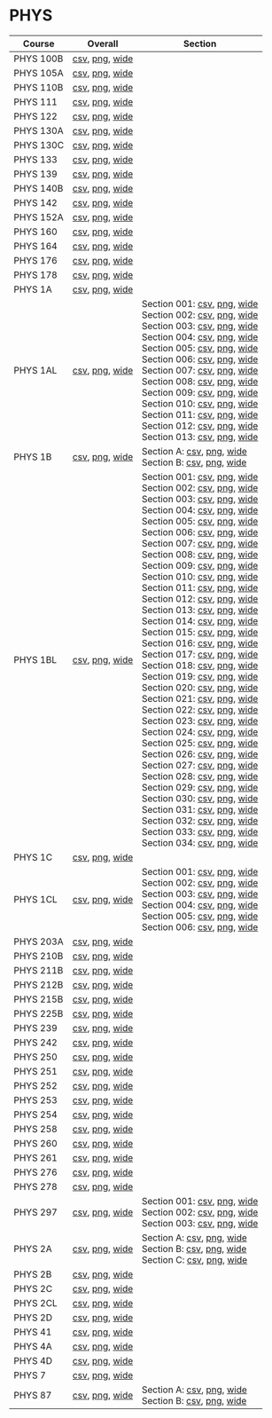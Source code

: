# PHYS

| Course | Overall | Section |
| ------ | ------- | ------- |
| PHYS 100B | [csv](https://github.com/UCSD-Historical-Enrollment-Data/2024Winter/blob/main/overall/PHYS%20100B.csv), [png](https://raw.githubusercontent.com/UCSD-Historical-Enrollment-Data/2024Winter/main/plot_overall/PHYS%20100B.png), [wide](https://raw.githubusercontent.com/UCSD-Historical-Enrollment-Data/2024Winter/main/plot_overall_wide/PHYS%20100B.png) |  |
| PHYS 105A | [csv](https://github.com/UCSD-Historical-Enrollment-Data/2024Winter/blob/main/overall/PHYS%20105A.csv), [png](https://raw.githubusercontent.com/UCSD-Historical-Enrollment-Data/2024Winter/main/plot_overall/PHYS%20105A.png), [wide](https://raw.githubusercontent.com/UCSD-Historical-Enrollment-Data/2024Winter/main/plot_overall_wide/PHYS%20105A.png) |  |
| PHYS 110B | [csv](https://github.com/UCSD-Historical-Enrollment-Data/2024Winter/blob/main/overall/PHYS%20110B.csv), [png](https://raw.githubusercontent.com/UCSD-Historical-Enrollment-Data/2024Winter/main/plot_overall/PHYS%20110B.png), [wide](https://raw.githubusercontent.com/UCSD-Historical-Enrollment-Data/2024Winter/main/plot_overall_wide/PHYS%20110B.png) |  |
| PHYS 111 | [csv](https://github.com/UCSD-Historical-Enrollment-Data/2024Winter/blob/main/overall/PHYS%20111.csv), [png](https://raw.githubusercontent.com/UCSD-Historical-Enrollment-Data/2024Winter/main/plot_overall/PHYS%20111.png), [wide](https://raw.githubusercontent.com/UCSD-Historical-Enrollment-Data/2024Winter/main/plot_overall_wide/PHYS%20111.png) |  |
| PHYS 122 | [csv](https://github.com/UCSD-Historical-Enrollment-Data/2024Winter/blob/main/overall/PHYS%20122.csv), [png](https://raw.githubusercontent.com/UCSD-Historical-Enrollment-Data/2024Winter/main/plot_overall/PHYS%20122.png), [wide](https://raw.githubusercontent.com/UCSD-Historical-Enrollment-Data/2024Winter/main/plot_overall_wide/PHYS%20122.png) |  |
| PHYS 130A | [csv](https://github.com/UCSD-Historical-Enrollment-Data/2024Winter/blob/main/overall/PHYS%20130A.csv), [png](https://raw.githubusercontent.com/UCSD-Historical-Enrollment-Data/2024Winter/main/plot_overall/PHYS%20130A.png), [wide](https://raw.githubusercontent.com/UCSD-Historical-Enrollment-Data/2024Winter/main/plot_overall_wide/PHYS%20130A.png) |  |
| PHYS 130C | [csv](https://github.com/UCSD-Historical-Enrollment-Data/2024Winter/blob/main/overall/PHYS%20130C.csv), [png](https://raw.githubusercontent.com/UCSD-Historical-Enrollment-Data/2024Winter/main/plot_overall/PHYS%20130C.png), [wide](https://raw.githubusercontent.com/UCSD-Historical-Enrollment-Data/2024Winter/main/plot_overall_wide/PHYS%20130C.png) |  |
| PHYS 133 | [csv](https://github.com/UCSD-Historical-Enrollment-Data/2024Winter/blob/main/overall/PHYS%20133.csv), [png](https://raw.githubusercontent.com/UCSD-Historical-Enrollment-Data/2024Winter/main/plot_overall/PHYS%20133.png), [wide](https://raw.githubusercontent.com/UCSD-Historical-Enrollment-Data/2024Winter/main/plot_overall_wide/PHYS%20133.png) |  |
| PHYS 139 | [csv](https://github.com/UCSD-Historical-Enrollment-Data/2024Winter/blob/main/overall/PHYS%20139.csv), [png](https://raw.githubusercontent.com/UCSD-Historical-Enrollment-Data/2024Winter/main/plot_overall/PHYS%20139.png), [wide](https://raw.githubusercontent.com/UCSD-Historical-Enrollment-Data/2024Winter/main/plot_overall_wide/PHYS%20139.png) |  |
| PHYS 140B | [csv](https://github.com/UCSD-Historical-Enrollment-Data/2024Winter/blob/main/overall/PHYS%20140B.csv), [png](https://raw.githubusercontent.com/UCSD-Historical-Enrollment-Data/2024Winter/main/plot_overall/PHYS%20140B.png), [wide](https://raw.githubusercontent.com/UCSD-Historical-Enrollment-Data/2024Winter/main/plot_overall_wide/PHYS%20140B.png) |  |
| PHYS 142 | [csv](https://github.com/UCSD-Historical-Enrollment-Data/2024Winter/blob/main/overall/PHYS%20142.csv), [png](https://raw.githubusercontent.com/UCSD-Historical-Enrollment-Data/2024Winter/main/plot_overall/PHYS%20142.png), [wide](https://raw.githubusercontent.com/UCSD-Historical-Enrollment-Data/2024Winter/main/plot_overall_wide/PHYS%20142.png) |  |
| PHYS 152A | [csv](https://github.com/UCSD-Historical-Enrollment-Data/2024Winter/blob/main/overall/PHYS%20152A.csv), [png](https://raw.githubusercontent.com/UCSD-Historical-Enrollment-Data/2024Winter/main/plot_overall/PHYS%20152A.png), [wide](https://raw.githubusercontent.com/UCSD-Historical-Enrollment-Data/2024Winter/main/plot_overall_wide/PHYS%20152A.png) |  |
| PHYS 160 | [csv](https://github.com/UCSD-Historical-Enrollment-Data/2024Winter/blob/main/overall/PHYS%20160.csv), [png](https://raw.githubusercontent.com/UCSD-Historical-Enrollment-Data/2024Winter/main/plot_overall/PHYS%20160.png), [wide](https://raw.githubusercontent.com/UCSD-Historical-Enrollment-Data/2024Winter/main/plot_overall_wide/PHYS%20160.png) |  |
| PHYS 164 | [csv](https://github.com/UCSD-Historical-Enrollment-Data/2024Winter/blob/main/overall/PHYS%20164.csv), [png](https://raw.githubusercontent.com/UCSD-Historical-Enrollment-Data/2024Winter/main/plot_overall/PHYS%20164.png), [wide](https://raw.githubusercontent.com/UCSD-Historical-Enrollment-Data/2024Winter/main/plot_overall_wide/PHYS%20164.png) |  |
| PHYS 176 | [csv](https://github.com/UCSD-Historical-Enrollment-Data/2024Winter/blob/main/overall/PHYS%20176.csv), [png](https://raw.githubusercontent.com/UCSD-Historical-Enrollment-Data/2024Winter/main/plot_overall/PHYS%20176.png), [wide](https://raw.githubusercontent.com/UCSD-Historical-Enrollment-Data/2024Winter/main/plot_overall_wide/PHYS%20176.png) |  |
| PHYS 178 | [csv](https://github.com/UCSD-Historical-Enrollment-Data/2024Winter/blob/main/overall/PHYS%20178.csv), [png](https://raw.githubusercontent.com/UCSD-Historical-Enrollment-Data/2024Winter/main/plot_overall/PHYS%20178.png), [wide](https://raw.githubusercontent.com/UCSD-Historical-Enrollment-Data/2024Winter/main/plot_overall_wide/PHYS%20178.png) |  |
| PHYS 1A | [csv](https://github.com/UCSD-Historical-Enrollment-Data/2024Winter/blob/main/overall/PHYS%201A.csv), [png](https://raw.githubusercontent.com/UCSD-Historical-Enrollment-Data/2024Winter/main/plot_overall/PHYS%201A.png), [wide](https://raw.githubusercontent.com/UCSD-Historical-Enrollment-Data/2024Winter/main/plot_overall_wide/PHYS%201A.png) |  |
| PHYS 1AL | [csv](https://github.com/UCSD-Historical-Enrollment-Data/2024Winter/blob/main/overall/PHYS%201AL.csv), [png](https://raw.githubusercontent.com/UCSD-Historical-Enrollment-Data/2024Winter/main/plot_overall/PHYS%201AL.png), [wide](https://raw.githubusercontent.com/UCSD-Historical-Enrollment-Data/2024Winter/main/plot_overall_wide/PHYS%201AL.png) | Section 001: [csv](https://github.com/UCSD-Historical-Enrollment-Data/2024Winter/blob/main/section/PHYS%201AL_001.csv), [png](https://raw.githubusercontent.com/UCSD-Historical-Enrollment-Data/2024Winter/main/plot_section/PHYS%201AL_001.png), [wide](https://raw.githubusercontent.com/UCSD-Historical-Enrollment-Data/2024Winter/main/plot_section_wide/PHYS%201AL_001.png)<br>Section 002: [csv](https://github.com/UCSD-Historical-Enrollment-Data/2024Winter/blob/main/section/PHYS%201AL_002.csv), [png](https://raw.githubusercontent.com/UCSD-Historical-Enrollment-Data/2024Winter/main/plot_section/PHYS%201AL_002.png), [wide](https://raw.githubusercontent.com/UCSD-Historical-Enrollment-Data/2024Winter/main/plot_section_wide/PHYS%201AL_002.png)<br>Section 003: [csv](https://github.com/UCSD-Historical-Enrollment-Data/2024Winter/blob/main/section/PHYS%201AL_003.csv), [png](https://raw.githubusercontent.com/UCSD-Historical-Enrollment-Data/2024Winter/main/plot_section/PHYS%201AL_003.png), [wide](https://raw.githubusercontent.com/UCSD-Historical-Enrollment-Data/2024Winter/main/plot_section_wide/PHYS%201AL_003.png)<br>Section 004: [csv](https://github.com/UCSD-Historical-Enrollment-Data/2024Winter/blob/main/section/PHYS%201AL_004.csv), [png](https://raw.githubusercontent.com/UCSD-Historical-Enrollment-Data/2024Winter/main/plot_section/PHYS%201AL_004.png), [wide](https://raw.githubusercontent.com/UCSD-Historical-Enrollment-Data/2024Winter/main/plot_section_wide/PHYS%201AL_004.png)<br>Section 005: [csv](https://github.com/UCSD-Historical-Enrollment-Data/2024Winter/blob/main/section/PHYS%201AL_005.csv), [png](https://raw.githubusercontent.com/UCSD-Historical-Enrollment-Data/2024Winter/main/plot_section/PHYS%201AL_005.png), [wide](https://raw.githubusercontent.com/UCSD-Historical-Enrollment-Data/2024Winter/main/plot_section_wide/PHYS%201AL_005.png)<br>Section 006: [csv](https://github.com/UCSD-Historical-Enrollment-Data/2024Winter/blob/main/section/PHYS%201AL_006.csv), [png](https://raw.githubusercontent.com/UCSD-Historical-Enrollment-Data/2024Winter/main/plot_section/PHYS%201AL_006.png), [wide](https://raw.githubusercontent.com/UCSD-Historical-Enrollment-Data/2024Winter/main/plot_section_wide/PHYS%201AL_006.png)<br>Section 007: [csv](https://github.com/UCSD-Historical-Enrollment-Data/2024Winter/blob/main/section/PHYS%201AL_007.csv), [png](https://raw.githubusercontent.com/UCSD-Historical-Enrollment-Data/2024Winter/main/plot_section/PHYS%201AL_007.png), [wide](https://raw.githubusercontent.com/UCSD-Historical-Enrollment-Data/2024Winter/main/plot_section_wide/PHYS%201AL_007.png)<br>Section 008: [csv](https://github.com/UCSD-Historical-Enrollment-Data/2024Winter/blob/main/section/PHYS%201AL_008.csv), [png](https://raw.githubusercontent.com/UCSD-Historical-Enrollment-Data/2024Winter/main/plot_section/PHYS%201AL_008.png), [wide](https://raw.githubusercontent.com/UCSD-Historical-Enrollment-Data/2024Winter/main/plot_section_wide/PHYS%201AL_008.png)<br>Section 009: [csv](https://github.com/UCSD-Historical-Enrollment-Data/2024Winter/blob/main/section/PHYS%201AL_009.csv), [png](https://raw.githubusercontent.com/UCSD-Historical-Enrollment-Data/2024Winter/main/plot_section/PHYS%201AL_009.png), [wide](https://raw.githubusercontent.com/UCSD-Historical-Enrollment-Data/2024Winter/main/plot_section_wide/PHYS%201AL_009.png)<br>Section 010: [csv](https://github.com/UCSD-Historical-Enrollment-Data/2024Winter/blob/main/section/PHYS%201AL_010.csv), [png](https://raw.githubusercontent.com/UCSD-Historical-Enrollment-Data/2024Winter/main/plot_section/PHYS%201AL_010.png), [wide](https://raw.githubusercontent.com/UCSD-Historical-Enrollment-Data/2024Winter/main/plot_section_wide/PHYS%201AL_010.png)<br>Section 011: [csv](https://github.com/UCSD-Historical-Enrollment-Data/2024Winter/blob/main/section/PHYS%201AL_011.csv), [png](https://raw.githubusercontent.com/UCSD-Historical-Enrollment-Data/2024Winter/main/plot_section/PHYS%201AL_011.png), [wide](https://raw.githubusercontent.com/UCSD-Historical-Enrollment-Data/2024Winter/main/plot_section_wide/PHYS%201AL_011.png)<br>Section 012: [csv](https://github.com/UCSD-Historical-Enrollment-Data/2024Winter/blob/main/section/PHYS%201AL_012.csv), [png](https://raw.githubusercontent.com/UCSD-Historical-Enrollment-Data/2024Winter/main/plot_section/PHYS%201AL_012.png), [wide](https://raw.githubusercontent.com/UCSD-Historical-Enrollment-Data/2024Winter/main/plot_section_wide/PHYS%201AL_012.png)<br>Section 013: [csv](https://github.com/UCSD-Historical-Enrollment-Data/2024Winter/blob/main/section/PHYS%201AL_013.csv), [png](https://raw.githubusercontent.com/UCSD-Historical-Enrollment-Data/2024Winter/main/plot_section/PHYS%201AL_013.png), [wide](https://raw.githubusercontent.com/UCSD-Historical-Enrollment-Data/2024Winter/main/plot_section_wide/PHYS%201AL_013.png) |
| PHYS 1B | [csv](https://github.com/UCSD-Historical-Enrollment-Data/2024Winter/blob/main/overall/PHYS%201B.csv), [png](https://raw.githubusercontent.com/UCSD-Historical-Enrollment-Data/2024Winter/main/plot_overall/PHYS%201B.png), [wide](https://raw.githubusercontent.com/UCSD-Historical-Enrollment-Data/2024Winter/main/plot_overall_wide/PHYS%201B.png) | Section A: [csv](https://github.com/UCSD-Historical-Enrollment-Data/2024Winter/blob/main/section/PHYS%201B_A.csv), [png](https://raw.githubusercontent.com/UCSD-Historical-Enrollment-Data/2024Winter/main/plot_section/PHYS%201B_A.png), [wide](https://raw.githubusercontent.com/UCSD-Historical-Enrollment-Data/2024Winter/main/plot_section_wide/PHYS%201B_A.png)<br>Section B: [csv](https://github.com/UCSD-Historical-Enrollment-Data/2024Winter/blob/main/section/PHYS%201B_B.csv), [png](https://raw.githubusercontent.com/UCSD-Historical-Enrollment-Data/2024Winter/main/plot_section/PHYS%201B_B.png), [wide](https://raw.githubusercontent.com/UCSD-Historical-Enrollment-Data/2024Winter/main/plot_section_wide/PHYS%201B_B.png) |
| PHYS 1BL | [csv](https://github.com/UCSD-Historical-Enrollment-Data/2024Winter/blob/main/overall/PHYS%201BL.csv), [png](https://raw.githubusercontent.com/UCSD-Historical-Enrollment-Data/2024Winter/main/plot_overall/PHYS%201BL.png), [wide](https://raw.githubusercontent.com/UCSD-Historical-Enrollment-Data/2024Winter/main/plot_overall_wide/PHYS%201BL.png) | Section 001: [csv](https://github.com/UCSD-Historical-Enrollment-Data/2024Winter/blob/main/section/PHYS%201BL_001.csv), [png](https://raw.githubusercontent.com/UCSD-Historical-Enrollment-Data/2024Winter/main/plot_section/PHYS%201BL_001.png), [wide](https://raw.githubusercontent.com/UCSD-Historical-Enrollment-Data/2024Winter/main/plot_section_wide/PHYS%201BL_001.png)<br>Section 002: [csv](https://github.com/UCSD-Historical-Enrollment-Data/2024Winter/blob/main/section/PHYS%201BL_002.csv), [png](https://raw.githubusercontent.com/UCSD-Historical-Enrollment-Data/2024Winter/main/plot_section/PHYS%201BL_002.png), [wide](https://raw.githubusercontent.com/UCSD-Historical-Enrollment-Data/2024Winter/main/plot_section_wide/PHYS%201BL_002.png)<br>Section 003: [csv](https://github.com/UCSD-Historical-Enrollment-Data/2024Winter/blob/main/section/PHYS%201BL_003.csv), [png](https://raw.githubusercontent.com/UCSD-Historical-Enrollment-Data/2024Winter/main/plot_section/PHYS%201BL_003.png), [wide](https://raw.githubusercontent.com/UCSD-Historical-Enrollment-Data/2024Winter/main/plot_section_wide/PHYS%201BL_003.png)<br>Section 004: [csv](https://github.com/UCSD-Historical-Enrollment-Data/2024Winter/blob/main/section/PHYS%201BL_004.csv), [png](https://raw.githubusercontent.com/UCSD-Historical-Enrollment-Data/2024Winter/main/plot_section/PHYS%201BL_004.png), [wide](https://raw.githubusercontent.com/UCSD-Historical-Enrollment-Data/2024Winter/main/plot_section_wide/PHYS%201BL_004.png)<br>Section 005: [csv](https://github.com/UCSD-Historical-Enrollment-Data/2024Winter/blob/main/section/PHYS%201BL_005.csv), [png](https://raw.githubusercontent.com/UCSD-Historical-Enrollment-Data/2024Winter/main/plot_section/PHYS%201BL_005.png), [wide](https://raw.githubusercontent.com/UCSD-Historical-Enrollment-Data/2024Winter/main/plot_section_wide/PHYS%201BL_005.png)<br>Section 006: [csv](https://github.com/UCSD-Historical-Enrollment-Data/2024Winter/blob/main/section/PHYS%201BL_006.csv), [png](https://raw.githubusercontent.com/UCSD-Historical-Enrollment-Data/2024Winter/main/plot_section/PHYS%201BL_006.png), [wide](https://raw.githubusercontent.com/UCSD-Historical-Enrollment-Data/2024Winter/main/plot_section_wide/PHYS%201BL_006.png)<br>Section 007: [csv](https://github.com/UCSD-Historical-Enrollment-Data/2024Winter/blob/main/section/PHYS%201BL_007.csv), [png](https://raw.githubusercontent.com/UCSD-Historical-Enrollment-Data/2024Winter/main/plot_section/PHYS%201BL_007.png), [wide](https://raw.githubusercontent.com/UCSD-Historical-Enrollment-Data/2024Winter/main/plot_section_wide/PHYS%201BL_007.png)<br>Section 008: [csv](https://github.com/UCSD-Historical-Enrollment-Data/2024Winter/blob/main/section/PHYS%201BL_008.csv), [png](https://raw.githubusercontent.com/UCSD-Historical-Enrollment-Data/2024Winter/main/plot_section/PHYS%201BL_008.png), [wide](https://raw.githubusercontent.com/UCSD-Historical-Enrollment-Data/2024Winter/main/plot_section_wide/PHYS%201BL_008.png)<br>Section 009: [csv](https://github.com/UCSD-Historical-Enrollment-Data/2024Winter/blob/main/section/PHYS%201BL_009.csv), [png](https://raw.githubusercontent.com/UCSD-Historical-Enrollment-Data/2024Winter/main/plot_section/PHYS%201BL_009.png), [wide](https://raw.githubusercontent.com/UCSD-Historical-Enrollment-Data/2024Winter/main/plot_section_wide/PHYS%201BL_009.png)<br>Section 010: [csv](https://github.com/UCSD-Historical-Enrollment-Data/2024Winter/blob/main/section/PHYS%201BL_010.csv), [png](https://raw.githubusercontent.com/UCSD-Historical-Enrollment-Data/2024Winter/main/plot_section/PHYS%201BL_010.png), [wide](https://raw.githubusercontent.com/UCSD-Historical-Enrollment-Data/2024Winter/main/plot_section_wide/PHYS%201BL_010.png)<br>Section 011: [csv](https://github.com/UCSD-Historical-Enrollment-Data/2024Winter/blob/main/section/PHYS%201BL_011.csv), [png](https://raw.githubusercontent.com/UCSD-Historical-Enrollment-Data/2024Winter/main/plot_section/PHYS%201BL_011.png), [wide](https://raw.githubusercontent.com/UCSD-Historical-Enrollment-Data/2024Winter/main/plot_section_wide/PHYS%201BL_011.png)<br>Section 012: [csv](https://github.com/UCSD-Historical-Enrollment-Data/2024Winter/blob/main/section/PHYS%201BL_012.csv), [png](https://raw.githubusercontent.com/UCSD-Historical-Enrollment-Data/2024Winter/main/plot_section/PHYS%201BL_012.png), [wide](https://raw.githubusercontent.com/UCSD-Historical-Enrollment-Data/2024Winter/main/plot_section_wide/PHYS%201BL_012.png)<br>Section 013: [csv](https://github.com/UCSD-Historical-Enrollment-Data/2024Winter/blob/main/section/PHYS%201BL_013.csv), [png](https://raw.githubusercontent.com/UCSD-Historical-Enrollment-Data/2024Winter/main/plot_section/PHYS%201BL_013.png), [wide](https://raw.githubusercontent.com/UCSD-Historical-Enrollment-Data/2024Winter/main/plot_section_wide/PHYS%201BL_013.png)<br>Section 014: [csv](https://github.com/UCSD-Historical-Enrollment-Data/2024Winter/blob/main/section/PHYS%201BL_014.csv), [png](https://raw.githubusercontent.com/UCSD-Historical-Enrollment-Data/2024Winter/main/plot_section/PHYS%201BL_014.png), [wide](https://raw.githubusercontent.com/UCSD-Historical-Enrollment-Data/2024Winter/main/plot_section_wide/PHYS%201BL_014.png)<br>Section 015: [csv](https://github.com/UCSD-Historical-Enrollment-Data/2024Winter/blob/main/section/PHYS%201BL_015.csv), [png](https://raw.githubusercontent.com/UCSD-Historical-Enrollment-Data/2024Winter/main/plot_section/PHYS%201BL_015.png), [wide](https://raw.githubusercontent.com/UCSD-Historical-Enrollment-Data/2024Winter/main/plot_section_wide/PHYS%201BL_015.png)<br>Section 016: [csv](https://github.com/UCSD-Historical-Enrollment-Data/2024Winter/blob/main/section/PHYS%201BL_016.csv), [png](https://raw.githubusercontent.com/UCSD-Historical-Enrollment-Data/2024Winter/main/plot_section/PHYS%201BL_016.png), [wide](https://raw.githubusercontent.com/UCSD-Historical-Enrollment-Data/2024Winter/main/plot_section_wide/PHYS%201BL_016.png)<br>Section 017: [csv](https://github.com/UCSD-Historical-Enrollment-Data/2024Winter/blob/main/section/PHYS%201BL_017.csv), [png](https://raw.githubusercontent.com/UCSD-Historical-Enrollment-Data/2024Winter/main/plot_section/PHYS%201BL_017.png), [wide](https://raw.githubusercontent.com/UCSD-Historical-Enrollment-Data/2024Winter/main/plot_section_wide/PHYS%201BL_017.png)<br>Section 018: [csv](https://github.com/UCSD-Historical-Enrollment-Data/2024Winter/blob/main/section/PHYS%201BL_018.csv), [png](https://raw.githubusercontent.com/UCSD-Historical-Enrollment-Data/2024Winter/main/plot_section/PHYS%201BL_018.png), [wide](https://raw.githubusercontent.com/UCSD-Historical-Enrollment-Data/2024Winter/main/plot_section_wide/PHYS%201BL_018.png)<br>Section 019: [csv](https://github.com/UCSD-Historical-Enrollment-Data/2024Winter/blob/main/section/PHYS%201BL_019.csv), [png](https://raw.githubusercontent.com/UCSD-Historical-Enrollment-Data/2024Winter/main/plot_section/PHYS%201BL_019.png), [wide](https://raw.githubusercontent.com/UCSD-Historical-Enrollment-Data/2024Winter/main/plot_section_wide/PHYS%201BL_019.png)<br>Section 020: [csv](https://github.com/UCSD-Historical-Enrollment-Data/2024Winter/blob/main/section/PHYS%201BL_020.csv), [png](https://raw.githubusercontent.com/UCSD-Historical-Enrollment-Data/2024Winter/main/plot_section/PHYS%201BL_020.png), [wide](https://raw.githubusercontent.com/UCSD-Historical-Enrollment-Data/2024Winter/main/plot_section_wide/PHYS%201BL_020.png)<br>Section 021: [csv](https://github.com/UCSD-Historical-Enrollment-Data/2024Winter/blob/main/section/PHYS%201BL_021.csv), [png](https://raw.githubusercontent.com/UCSD-Historical-Enrollment-Data/2024Winter/main/plot_section/PHYS%201BL_021.png), [wide](https://raw.githubusercontent.com/UCSD-Historical-Enrollment-Data/2024Winter/main/plot_section_wide/PHYS%201BL_021.png)<br>Section 022: [csv](https://github.com/UCSD-Historical-Enrollment-Data/2024Winter/blob/main/section/PHYS%201BL_022.csv), [png](https://raw.githubusercontent.com/UCSD-Historical-Enrollment-Data/2024Winter/main/plot_section/PHYS%201BL_022.png), [wide](https://raw.githubusercontent.com/UCSD-Historical-Enrollment-Data/2024Winter/main/plot_section_wide/PHYS%201BL_022.png)<br>Section 023: [csv](https://github.com/UCSD-Historical-Enrollment-Data/2024Winter/blob/main/section/PHYS%201BL_023.csv), [png](https://raw.githubusercontent.com/UCSD-Historical-Enrollment-Data/2024Winter/main/plot_section/PHYS%201BL_023.png), [wide](https://raw.githubusercontent.com/UCSD-Historical-Enrollment-Data/2024Winter/main/plot_section_wide/PHYS%201BL_023.png)<br>Section 024: [csv](https://github.com/UCSD-Historical-Enrollment-Data/2024Winter/blob/main/section/PHYS%201BL_024.csv), [png](https://raw.githubusercontent.com/UCSD-Historical-Enrollment-Data/2024Winter/main/plot_section/PHYS%201BL_024.png), [wide](https://raw.githubusercontent.com/UCSD-Historical-Enrollment-Data/2024Winter/main/plot_section_wide/PHYS%201BL_024.png)<br>Section 025: [csv](https://github.com/UCSD-Historical-Enrollment-Data/2024Winter/blob/main/section/PHYS%201BL_025.csv), [png](https://raw.githubusercontent.com/UCSD-Historical-Enrollment-Data/2024Winter/main/plot_section/PHYS%201BL_025.png), [wide](https://raw.githubusercontent.com/UCSD-Historical-Enrollment-Data/2024Winter/main/plot_section_wide/PHYS%201BL_025.png)<br>Section 026: [csv](https://github.com/UCSD-Historical-Enrollment-Data/2024Winter/blob/main/section/PHYS%201BL_026.csv), [png](https://raw.githubusercontent.com/UCSD-Historical-Enrollment-Data/2024Winter/main/plot_section/PHYS%201BL_026.png), [wide](https://raw.githubusercontent.com/UCSD-Historical-Enrollment-Data/2024Winter/main/plot_section_wide/PHYS%201BL_026.png)<br>Section 027: [csv](https://github.com/UCSD-Historical-Enrollment-Data/2024Winter/blob/main/section/PHYS%201BL_027.csv), [png](https://raw.githubusercontent.com/UCSD-Historical-Enrollment-Data/2024Winter/main/plot_section/PHYS%201BL_027.png), [wide](https://raw.githubusercontent.com/UCSD-Historical-Enrollment-Data/2024Winter/main/plot_section_wide/PHYS%201BL_027.png)<br>Section 028: [csv](https://github.com/UCSD-Historical-Enrollment-Data/2024Winter/blob/main/section/PHYS%201BL_028.csv), [png](https://raw.githubusercontent.com/UCSD-Historical-Enrollment-Data/2024Winter/main/plot_section/PHYS%201BL_028.png), [wide](https://raw.githubusercontent.com/UCSD-Historical-Enrollment-Data/2024Winter/main/plot_section_wide/PHYS%201BL_028.png)<br>Section 029: [csv](https://github.com/UCSD-Historical-Enrollment-Data/2024Winter/blob/main/section/PHYS%201BL_029.csv), [png](https://raw.githubusercontent.com/UCSD-Historical-Enrollment-Data/2024Winter/main/plot_section/PHYS%201BL_029.png), [wide](https://raw.githubusercontent.com/UCSD-Historical-Enrollment-Data/2024Winter/main/plot_section_wide/PHYS%201BL_029.png)<br>Section 030: [csv](https://github.com/UCSD-Historical-Enrollment-Data/2024Winter/blob/main/section/PHYS%201BL_030.csv), [png](https://raw.githubusercontent.com/UCSD-Historical-Enrollment-Data/2024Winter/main/plot_section/PHYS%201BL_030.png), [wide](https://raw.githubusercontent.com/UCSD-Historical-Enrollment-Data/2024Winter/main/plot_section_wide/PHYS%201BL_030.png)<br>Section 031: [csv](https://github.com/UCSD-Historical-Enrollment-Data/2024Winter/blob/main/section/PHYS%201BL_031.csv), [png](https://raw.githubusercontent.com/UCSD-Historical-Enrollment-Data/2024Winter/main/plot_section/PHYS%201BL_031.png), [wide](https://raw.githubusercontent.com/UCSD-Historical-Enrollment-Data/2024Winter/main/plot_section_wide/PHYS%201BL_031.png)<br>Section 032: [csv](https://github.com/UCSD-Historical-Enrollment-Data/2024Winter/blob/main/section/PHYS%201BL_032.csv), [png](https://raw.githubusercontent.com/UCSD-Historical-Enrollment-Data/2024Winter/main/plot_section/PHYS%201BL_032.png), [wide](https://raw.githubusercontent.com/UCSD-Historical-Enrollment-Data/2024Winter/main/plot_section_wide/PHYS%201BL_032.png)<br>Section 033: [csv](https://github.com/UCSD-Historical-Enrollment-Data/2024Winter/blob/main/section/PHYS%201BL_033.csv), [png](https://raw.githubusercontent.com/UCSD-Historical-Enrollment-Data/2024Winter/main/plot_section/PHYS%201BL_033.png), [wide](https://raw.githubusercontent.com/UCSD-Historical-Enrollment-Data/2024Winter/main/plot_section_wide/PHYS%201BL_033.png)<br>Section 034: [csv](https://github.com/UCSD-Historical-Enrollment-Data/2024Winter/blob/main/section/PHYS%201BL_034.csv), [png](https://raw.githubusercontent.com/UCSD-Historical-Enrollment-Data/2024Winter/main/plot_section/PHYS%201BL_034.png), [wide](https://raw.githubusercontent.com/UCSD-Historical-Enrollment-Data/2024Winter/main/plot_section_wide/PHYS%201BL_034.png) |
| PHYS 1C | [csv](https://github.com/UCSD-Historical-Enrollment-Data/2024Winter/blob/main/overall/PHYS%201C.csv), [png](https://raw.githubusercontent.com/UCSD-Historical-Enrollment-Data/2024Winter/main/plot_overall/PHYS%201C.png), [wide](https://raw.githubusercontent.com/UCSD-Historical-Enrollment-Data/2024Winter/main/plot_overall_wide/PHYS%201C.png) |  |
| PHYS 1CL | [csv](https://github.com/UCSD-Historical-Enrollment-Data/2024Winter/blob/main/overall/PHYS%201CL.csv), [png](https://raw.githubusercontent.com/UCSD-Historical-Enrollment-Data/2024Winter/main/plot_overall/PHYS%201CL.png), [wide](https://raw.githubusercontent.com/UCSD-Historical-Enrollment-Data/2024Winter/main/plot_overall_wide/PHYS%201CL.png) | Section 001: [csv](https://github.com/UCSD-Historical-Enrollment-Data/2024Winter/blob/main/section/PHYS%201CL_001.csv), [png](https://raw.githubusercontent.com/UCSD-Historical-Enrollment-Data/2024Winter/main/plot_section/PHYS%201CL_001.png), [wide](https://raw.githubusercontent.com/UCSD-Historical-Enrollment-Data/2024Winter/main/plot_section_wide/PHYS%201CL_001.png)<br>Section 002: [csv](https://github.com/UCSD-Historical-Enrollment-Data/2024Winter/blob/main/section/PHYS%201CL_002.csv), [png](https://raw.githubusercontent.com/UCSD-Historical-Enrollment-Data/2024Winter/main/plot_section/PHYS%201CL_002.png), [wide](https://raw.githubusercontent.com/UCSD-Historical-Enrollment-Data/2024Winter/main/plot_section_wide/PHYS%201CL_002.png)<br>Section 003: [csv](https://github.com/UCSD-Historical-Enrollment-Data/2024Winter/blob/main/section/PHYS%201CL_003.csv), [png](https://raw.githubusercontent.com/UCSD-Historical-Enrollment-Data/2024Winter/main/plot_section/PHYS%201CL_003.png), [wide](https://raw.githubusercontent.com/UCSD-Historical-Enrollment-Data/2024Winter/main/plot_section_wide/PHYS%201CL_003.png)<br>Section 004: [csv](https://github.com/UCSD-Historical-Enrollment-Data/2024Winter/blob/main/section/PHYS%201CL_004.csv), [png](https://raw.githubusercontent.com/UCSD-Historical-Enrollment-Data/2024Winter/main/plot_section/PHYS%201CL_004.png), [wide](https://raw.githubusercontent.com/UCSD-Historical-Enrollment-Data/2024Winter/main/plot_section_wide/PHYS%201CL_004.png)<br>Section 005: [csv](https://github.com/UCSD-Historical-Enrollment-Data/2024Winter/blob/main/section/PHYS%201CL_005.csv), [png](https://raw.githubusercontent.com/UCSD-Historical-Enrollment-Data/2024Winter/main/plot_section/PHYS%201CL_005.png), [wide](https://raw.githubusercontent.com/UCSD-Historical-Enrollment-Data/2024Winter/main/plot_section_wide/PHYS%201CL_005.png)<br>Section 006: [csv](https://github.com/UCSD-Historical-Enrollment-Data/2024Winter/blob/main/section/PHYS%201CL_006.csv), [png](https://raw.githubusercontent.com/UCSD-Historical-Enrollment-Data/2024Winter/main/plot_section/PHYS%201CL_006.png), [wide](https://raw.githubusercontent.com/UCSD-Historical-Enrollment-Data/2024Winter/main/plot_section_wide/PHYS%201CL_006.png) |
| PHYS 203A | [csv](https://github.com/UCSD-Historical-Enrollment-Data/2024Winter/blob/main/overall/PHYS%20203A.csv), [png](https://raw.githubusercontent.com/UCSD-Historical-Enrollment-Data/2024Winter/main/plot_overall/PHYS%20203A.png), [wide](https://raw.githubusercontent.com/UCSD-Historical-Enrollment-Data/2024Winter/main/plot_overall_wide/PHYS%20203A.png) |  |
| PHYS 210B | [csv](https://github.com/UCSD-Historical-Enrollment-Data/2024Winter/blob/main/overall/PHYS%20210B.csv), [png](https://raw.githubusercontent.com/UCSD-Historical-Enrollment-Data/2024Winter/main/plot_overall/PHYS%20210B.png), [wide](https://raw.githubusercontent.com/UCSD-Historical-Enrollment-Data/2024Winter/main/plot_overall_wide/PHYS%20210B.png) |  |
| PHYS 211B | [csv](https://github.com/UCSD-Historical-Enrollment-Data/2024Winter/blob/main/overall/PHYS%20211B.csv), [png](https://raw.githubusercontent.com/UCSD-Historical-Enrollment-Data/2024Winter/main/plot_overall/PHYS%20211B.png), [wide](https://raw.githubusercontent.com/UCSD-Historical-Enrollment-Data/2024Winter/main/plot_overall_wide/PHYS%20211B.png) |  |
| PHYS 212B | [csv](https://github.com/UCSD-Historical-Enrollment-Data/2024Winter/blob/main/overall/PHYS%20212B.csv), [png](https://raw.githubusercontent.com/UCSD-Historical-Enrollment-Data/2024Winter/main/plot_overall/PHYS%20212B.png), [wide](https://raw.githubusercontent.com/UCSD-Historical-Enrollment-Data/2024Winter/main/plot_overall_wide/PHYS%20212B.png) |  |
| PHYS 215B | [csv](https://github.com/UCSD-Historical-Enrollment-Data/2024Winter/blob/main/overall/PHYS%20215B.csv), [png](https://raw.githubusercontent.com/UCSD-Historical-Enrollment-Data/2024Winter/main/plot_overall/PHYS%20215B.png), [wide](https://raw.githubusercontent.com/UCSD-Historical-Enrollment-Data/2024Winter/main/plot_overall_wide/PHYS%20215B.png) |  |
| PHYS 225B | [csv](https://github.com/UCSD-Historical-Enrollment-Data/2024Winter/blob/main/overall/PHYS%20225B.csv), [png](https://raw.githubusercontent.com/UCSD-Historical-Enrollment-Data/2024Winter/main/plot_overall/PHYS%20225B.png), [wide](https://raw.githubusercontent.com/UCSD-Historical-Enrollment-Data/2024Winter/main/plot_overall_wide/PHYS%20225B.png) |  |
| PHYS 239 | [csv](https://github.com/UCSD-Historical-Enrollment-Data/2024Winter/blob/main/overall/PHYS%20239.csv), [png](https://raw.githubusercontent.com/UCSD-Historical-Enrollment-Data/2024Winter/main/plot_overall/PHYS%20239.png), [wide](https://raw.githubusercontent.com/UCSD-Historical-Enrollment-Data/2024Winter/main/plot_overall_wide/PHYS%20239.png) |  |
| PHYS 242 | [csv](https://github.com/UCSD-Historical-Enrollment-Data/2024Winter/blob/main/overall/PHYS%20242.csv), [png](https://raw.githubusercontent.com/UCSD-Historical-Enrollment-Data/2024Winter/main/plot_overall/PHYS%20242.png), [wide](https://raw.githubusercontent.com/UCSD-Historical-Enrollment-Data/2024Winter/main/plot_overall_wide/PHYS%20242.png) |  |
| PHYS 250 | [csv](https://github.com/UCSD-Historical-Enrollment-Data/2024Winter/blob/main/overall/PHYS%20250.csv), [png](https://raw.githubusercontent.com/UCSD-Historical-Enrollment-Data/2024Winter/main/plot_overall/PHYS%20250.png), [wide](https://raw.githubusercontent.com/UCSD-Historical-Enrollment-Data/2024Winter/main/plot_overall_wide/PHYS%20250.png) |  |
| PHYS 251 | [csv](https://github.com/UCSD-Historical-Enrollment-Data/2024Winter/blob/main/overall/PHYS%20251.csv), [png](https://raw.githubusercontent.com/UCSD-Historical-Enrollment-Data/2024Winter/main/plot_overall/PHYS%20251.png), [wide](https://raw.githubusercontent.com/UCSD-Historical-Enrollment-Data/2024Winter/main/plot_overall_wide/PHYS%20251.png) |  |
| PHYS 252 | [csv](https://github.com/UCSD-Historical-Enrollment-Data/2024Winter/blob/main/overall/PHYS%20252.csv), [png](https://raw.githubusercontent.com/UCSD-Historical-Enrollment-Data/2024Winter/main/plot_overall/PHYS%20252.png), [wide](https://raw.githubusercontent.com/UCSD-Historical-Enrollment-Data/2024Winter/main/plot_overall_wide/PHYS%20252.png) |  |
| PHYS 253 | [csv](https://github.com/UCSD-Historical-Enrollment-Data/2024Winter/blob/main/overall/PHYS%20253.csv), [png](https://raw.githubusercontent.com/UCSD-Historical-Enrollment-Data/2024Winter/main/plot_overall/PHYS%20253.png), [wide](https://raw.githubusercontent.com/UCSD-Historical-Enrollment-Data/2024Winter/main/plot_overall_wide/PHYS%20253.png) |  |
| PHYS 254 | [csv](https://github.com/UCSD-Historical-Enrollment-Data/2024Winter/blob/main/overall/PHYS%20254.csv), [png](https://raw.githubusercontent.com/UCSD-Historical-Enrollment-Data/2024Winter/main/plot_overall/PHYS%20254.png), [wide](https://raw.githubusercontent.com/UCSD-Historical-Enrollment-Data/2024Winter/main/plot_overall_wide/PHYS%20254.png) |  |
| PHYS 258 | [csv](https://github.com/UCSD-Historical-Enrollment-Data/2024Winter/blob/main/overall/PHYS%20258.csv), [png](https://raw.githubusercontent.com/UCSD-Historical-Enrollment-Data/2024Winter/main/plot_overall/PHYS%20258.png), [wide](https://raw.githubusercontent.com/UCSD-Historical-Enrollment-Data/2024Winter/main/plot_overall_wide/PHYS%20258.png) |  |
| PHYS 260 | [csv](https://github.com/UCSD-Historical-Enrollment-Data/2024Winter/blob/main/overall/PHYS%20260.csv), [png](https://raw.githubusercontent.com/UCSD-Historical-Enrollment-Data/2024Winter/main/plot_overall/PHYS%20260.png), [wide](https://raw.githubusercontent.com/UCSD-Historical-Enrollment-Data/2024Winter/main/plot_overall_wide/PHYS%20260.png) |  |
| PHYS 261 | [csv](https://github.com/UCSD-Historical-Enrollment-Data/2024Winter/blob/main/overall/PHYS%20261.csv), [png](https://raw.githubusercontent.com/UCSD-Historical-Enrollment-Data/2024Winter/main/plot_overall/PHYS%20261.png), [wide](https://raw.githubusercontent.com/UCSD-Historical-Enrollment-Data/2024Winter/main/plot_overall_wide/PHYS%20261.png) |  |
| PHYS 276 | [csv](https://github.com/UCSD-Historical-Enrollment-Data/2024Winter/blob/main/overall/PHYS%20276.csv), [png](https://raw.githubusercontent.com/UCSD-Historical-Enrollment-Data/2024Winter/main/plot_overall/PHYS%20276.png), [wide](https://raw.githubusercontent.com/UCSD-Historical-Enrollment-Data/2024Winter/main/plot_overall_wide/PHYS%20276.png) |  |
| PHYS 278 | [csv](https://github.com/UCSD-Historical-Enrollment-Data/2024Winter/blob/main/overall/PHYS%20278.csv), [png](https://raw.githubusercontent.com/UCSD-Historical-Enrollment-Data/2024Winter/main/plot_overall/PHYS%20278.png), [wide](https://raw.githubusercontent.com/UCSD-Historical-Enrollment-Data/2024Winter/main/plot_overall_wide/PHYS%20278.png) |  |
| PHYS 297 | [csv](https://github.com/UCSD-Historical-Enrollment-Data/2024Winter/blob/main/overall/PHYS%20297.csv), [png](https://raw.githubusercontent.com/UCSD-Historical-Enrollment-Data/2024Winter/main/plot_overall/PHYS%20297.png), [wide](https://raw.githubusercontent.com/UCSD-Historical-Enrollment-Data/2024Winter/main/plot_overall_wide/PHYS%20297.png) | Section 001: [csv](https://github.com/UCSD-Historical-Enrollment-Data/2024Winter/blob/main/section/PHYS%20297_001.csv), [png](https://raw.githubusercontent.com/UCSD-Historical-Enrollment-Data/2024Winter/main/plot_section/PHYS%20297_001.png), [wide](https://raw.githubusercontent.com/UCSD-Historical-Enrollment-Data/2024Winter/main/plot_section_wide/PHYS%20297_001.png)<br>Section 002: [csv](https://github.com/UCSD-Historical-Enrollment-Data/2024Winter/blob/main/section/PHYS%20297_002.csv), [png](https://raw.githubusercontent.com/UCSD-Historical-Enrollment-Data/2024Winter/main/plot_section/PHYS%20297_002.png), [wide](https://raw.githubusercontent.com/UCSD-Historical-Enrollment-Data/2024Winter/main/plot_section_wide/PHYS%20297_002.png)<br>Section 003: [csv](https://github.com/UCSD-Historical-Enrollment-Data/2024Winter/blob/main/section/PHYS%20297_003.csv), [png](https://raw.githubusercontent.com/UCSD-Historical-Enrollment-Data/2024Winter/main/plot_section/PHYS%20297_003.png), [wide](https://raw.githubusercontent.com/UCSD-Historical-Enrollment-Data/2024Winter/main/plot_section_wide/PHYS%20297_003.png) |
| PHYS 2A | [csv](https://github.com/UCSD-Historical-Enrollment-Data/2024Winter/blob/main/overall/PHYS%202A.csv), [png](https://raw.githubusercontent.com/UCSD-Historical-Enrollment-Data/2024Winter/main/plot_overall/PHYS%202A.png), [wide](https://raw.githubusercontent.com/UCSD-Historical-Enrollment-Data/2024Winter/main/plot_overall_wide/PHYS%202A.png) | Section A: [csv](https://github.com/UCSD-Historical-Enrollment-Data/2024Winter/blob/main/section/PHYS%202A_A.csv), [png](https://raw.githubusercontent.com/UCSD-Historical-Enrollment-Data/2024Winter/main/plot_section/PHYS%202A_A.png), [wide](https://raw.githubusercontent.com/UCSD-Historical-Enrollment-Data/2024Winter/main/plot_section_wide/PHYS%202A_A.png)<br>Section B: [csv](https://github.com/UCSD-Historical-Enrollment-Data/2024Winter/blob/main/section/PHYS%202A_B.csv), [png](https://raw.githubusercontent.com/UCSD-Historical-Enrollment-Data/2024Winter/main/plot_section/PHYS%202A_B.png), [wide](https://raw.githubusercontent.com/UCSD-Historical-Enrollment-Data/2024Winter/main/plot_section_wide/PHYS%202A_B.png)<br>Section C: [csv](https://github.com/UCSD-Historical-Enrollment-Data/2024Winter/blob/main/section/PHYS%202A_C.csv), [png](https://raw.githubusercontent.com/UCSD-Historical-Enrollment-Data/2024Winter/main/plot_section/PHYS%202A_C.png), [wide](https://raw.githubusercontent.com/UCSD-Historical-Enrollment-Data/2024Winter/main/plot_section_wide/PHYS%202A_C.png) |
| PHYS 2B | [csv](https://github.com/UCSD-Historical-Enrollment-Data/2024Winter/blob/main/overall/PHYS%202B.csv), [png](https://raw.githubusercontent.com/UCSD-Historical-Enrollment-Data/2024Winter/main/plot_overall/PHYS%202B.png), [wide](https://raw.githubusercontent.com/UCSD-Historical-Enrollment-Data/2024Winter/main/plot_overall_wide/PHYS%202B.png) |  |
| PHYS 2C | [csv](https://github.com/UCSD-Historical-Enrollment-Data/2024Winter/blob/main/overall/PHYS%202C.csv), [png](https://raw.githubusercontent.com/UCSD-Historical-Enrollment-Data/2024Winter/main/plot_overall/PHYS%202C.png), [wide](https://raw.githubusercontent.com/UCSD-Historical-Enrollment-Data/2024Winter/main/plot_overall_wide/PHYS%202C.png) |  |
| PHYS 2CL | [csv](https://github.com/UCSD-Historical-Enrollment-Data/2024Winter/blob/main/overall/PHYS%202CL.csv), [png](https://raw.githubusercontent.com/UCSD-Historical-Enrollment-Data/2024Winter/main/plot_overall/PHYS%202CL.png), [wide](https://raw.githubusercontent.com/UCSD-Historical-Enrollment-Data/2024Winter/main/plot_overall_wide/PHYS%202CL.png) |  |
| PHYS 2D | [csv](https://github.com/UCSD-Historical-Enrollment-Data/2024Winter/blob/main/overall/PHYS%202D.csv), [png](https://raw.githubusercontent.com/UCSD-Historical-Enrollment-Data/2024Winter/main/plot_overall/PHYS%202D.png), [wide](https://raw.githubusercontent.com/UCSD-Historical-Enrollment-Data/2024Winter/main/plot_overall_wide/PHYS%202D.png) |  |
| PHYS 41 | [csv](https://github.com/UCSD-Historical-Enrollment-Data/2024Winter/blob/main/overall/PHYS%2041.csv), [png](https://raw.githubusercontent.com/UCSD-Historical-Enrollment-Data/2024Winter/main/plot_overall/PHYS%2041.png), [wide](https://raw.githubusercontent.com/UCSD-Historical-Enrollment-Data/2024Winter/main/plot_overall_wide/PHYS%2041.png) |  |
| PHYS 4A | [csv](https://github.com/UCSD-Historical-Enrollment-Data/2024Winter/blob/main/overall/PHYS%204A.csv), [png](https://raw.githubusercontent.com/UCSD-Historical-Enrollment-Data/2024Winter/main/plot_overall/PHYS%204A.png), [wide](https://raw.githubusercontent.com/UCSD-Historical-Enrollment-Data/2024Winter/main/plot_overall_wide/PHYS%204A.png) |  |
| PHYS 4D | [csv](https://github.com/UCSD-Historical-Enrollment-Data/2024Winter/blob/main/overall/PHYS%204D.csv), [png](https://raw.githubusercontent.com/UCSD-Historical-Enrollment-Data/2024Winter/main/plot_overall/PHYS%204D.png), [wide](https://raw.githubusercontent.com/UCSD-Historical-Enrollment-Data/2024Winter/main/plot_overall_wide/PHYS%204D.png) |  |
| PHYS 7 | [csv](https://github.com/UCSD-Historical-Enrollment-Data/2024Winter/blob/main/overall/PHYS%207.csv), [png](https://raw.githubusercontent.com/UCSD-Historical-Enrollment-Data/2024Winter/main/plot_overall/PHYS%207.png), [wide](https://raw.githubusercontent.com/UCSD-Historical-Enrollment-Data/2024Winter/main/plot_overall_wide/PHYS%207.png) |  |
| PHYS 87 | [csv](https://github.com/UCSD-Historical-Enrollment-Data/2024Winter/blob/main/overall/PHYS%2087.csv), [png](https://raw.githubusercontent.com/UCSD-Historical-Enrollment-Data/2024Winter/main/plot_overall/PHYS%2087.png), [wide](https://raw.githubusercontent.com/UCSD-Historical-Enrollment-Data/2024Winter/main/plot_overall_wide/PHYS%2087.png) | Section A: [csv](https://github.com/UCSD-Historical-Enrollment-Data/2024Winter/blob/main/section/PHYS%2087_A.csv), [png](https://raw.githubusercontent.com/UCSD-Historical-Enrollment-Data/2024Winter/main/plot_section/PHYS%2087_A.png), [wide](https://raw.githubusercontent.com/UCSD-Historical-Enrollment-Data/2024Winter/main/plot_section_wide/PHYS%2087_A.png)<br>Section B: [csv](https://github.com/UCSD-Historical-Enrollment-Data/2024Winter/blob/main/section/PHYS%2087_B.csv), [png](https://raw.githubusercontent.com/UCSD-Historical-Enrollment-Data/2024Winter/main/plot_section/PHYS%2087_B.png), [wide](https://raw.githubusercontent.com/UCSD-Historical-Enrollment-Data/2024Winter/main/plot_section_wide/PHYS%2087_B.png) |
